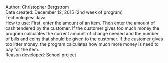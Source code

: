 Author: Christopher Bergstrom<br>
Date created: December 12, 2015 (2nd week of program)<br>
Technologies: Java<br>
How to use: First, enter the amount of an item. Then enter the amount of cash tendered by the customer. If the customer gives
too much money the program calculates the correct amount of change needed and the number of bills and coins that should be
given to the customer. If the customer gives too litter money, the program calculates how much more money is need to pay for
the item.<br>
Reason developed: School project
